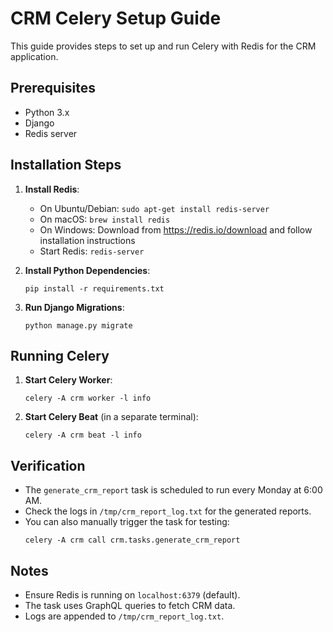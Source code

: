 # CRM Celery Setup Guide

This guide provides steps to set up and run Celery with Redis for the CRM application.

## Prerequisites
- Python 3.x
- Django
- Redis server

## Installation Steps

1. **Install Redis**:
   - On Ubuntu/Debian: `sudo apt-get install redis-server`
   - On macOS: `brew install redis`
   - On Windows: Download from https://redis.io/download and follow installation instructions
   - Start Redis: `redis-server`

2. **Install Python Dependencies**:
   ```
   pip install -r requirements.txt
   ```

3. **Run Django Migrations**:
   ```
   python manage.py migrate
   ```

## Running Celery

1. **Start Celery Worker**:
   ```
   celery -A crm worker -l info
   ```

2. **Start Celery Beat** (in a separate terminal):
   ```
   celery -A crm beat -l info
   ```

## Verification

- The `generate_crm_report` task is scheduled to run every Monday at 6:00 AM.
- Check the logs in `/tmp/crm_report_log.txt` for the generated reports.
- You can also manually trigger the task for testing:
  ```
  celery -A crm call crm.tasks.generate_crm_report
  ```

## Notes
- Ensure Redis is running on `localhost:6379` (default).
- The task uses GraphQL queries to fetch CRM data.
- Logs are appended to `/tmp/crm_report_log.txt`.
